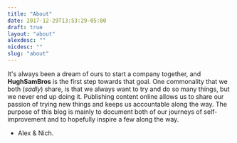 ```yaml
---
title: "About"
date: 2017-12-29T13:53:29-05:00
draft: true
layout: "about"
alexdesc: ""
nicdesc: ""
slug: "about"
---
```

It's always been a dream of ours to start a company together, and **HughSamBros** is the first step towards that goal. One commonality that we both (*sadly*) share, is that we always want to try and do so many things, but we never end up doing it. Publishing content online allows us to share our passion of trying new things and keeps us accountable along the way. The purpose of this blog is mainly to document both of our journeys of self-improvement and to hopefully inspire a few along the way.

- Alex & Nich.
